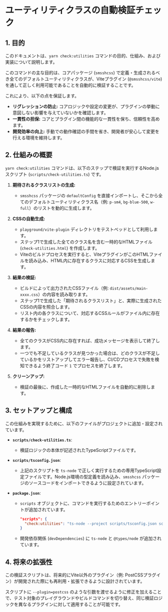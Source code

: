 # ユーティリティクラスの自動検証チェック

## 1. 目的

このドキュメントは、`yarn check:utilities` コマンドの目的、仕組み、および実装について説明します。

このコマンドの主な目的は、コアパッケージ (`smsshcss`) で定義・生成されるべき全てのデフォルトユーティリティクラスが、Viteプラグイン (`@smsshcss/vite`) を通して正しく利用可能であることを自動的に検証することです。

これにより、以下の点を保証します。

- **リグレッションの防止:** コアロジックや設定の変更が、プラグインの挙動に意図しない影響を与えていないかを確認します。
- **一貫性の担保:** コアとプラグイン間の機能的な一貫性を保ち、信頼性を高めます。
- **開発効率の向上:** 手動での動作確認の手間を省き、開発者が安心して変更を行える環境を維持します。

## 2. 仕組みの概要

`yarn check:utilities` コマンドは、以下のステップで検証を実行するNode.jsスクリプト (`scripts/check-utilities.ts`) です。

1.  **期待されるクラスリストの生成:**

    - `smsshcss` パッケージの `defaultConfig` を直接インポートし、そこから全てのデフォルトユーティリティクラス名（例: `p-sm4`, `bg-blue-500`, `w-full`）のリストを動的に生成します。

2.  **CSSの自動生成:**

    - `playground/vite-plugin` ディレクトリをテストベッドとして利用します。
    - ステップ1で生成した全てのクラス名を含む一時的なHTMLファイル (`check-utilities.html`) を作成します。
    - Viteのビルドプロセスを実行すると、ViteプラグインがこのHTMLファイルを読み込み、HTML内に存在するクラスに対応するCSSを生成します。

3.  **結果の検証:**

    - ビルドによって出力されたCSSファイル（例: `dist/assets/main-xxxx.css`）の内容を読み取ります。
    - ステップ1で生成した「期待されるクラスリスト」と、実際に生成されたCSSの内容を照合します。
    - リスト内の各クラスについて、対応するCSSルールがファイル内に存在するかをチェックします。

4.  **結果の報告:**

    - 全てのクラスがCSS内に存在すれば、成功メッセージを表示して終了します。
    - 一つでも不足しているクラスが見つかった場合は、どのクラスが不足しているかをリストアップしてエラー報告し、CI/CDプロセスで失敗を検知できるよう終了コード `1` でプロセスを終了します。

5.  **クリーンアップ:**
    - 検証の最後に、作成した一時的なHTMLファイルを自動的に削除します。

## 3. セットアップと構成

この仕組みを実現するために、以下のファイルがプロジェクトに追加・設定されています。

- **`scripts/check-utilities.ts`**:

  - 検証ロジックの本体が記述されたTypeScriptファイルです。

- **`scripts/tsconfig.json`**:

  - 上記のスクリプトを `ts-node` で正しく実行するための専用TypeScript設定ファイルです。Node.js環境の型定義を読み込み、`smsshcss` パッケージのソースコードをインポートできるように設定されています。

- **`package.json`**:
  - `scripts` オブジェクトに、コマンドを実行するためのエントリーポイントが追加されています。
    ```json
    "scripts": {
      "check:utilities": "ts-node --project scripts/tsconfig.json scripts/check-utilities.ts"
    }
    ```
  - 開発依存関係 (`devDependencies`) に `ts-node` と `@types/node` が追加されています。

## 4. 将来の拡張性

この検証スクリプトは、将来的にVite以外のプラグイン（例: PostCSSプラグイン）が開発された際にも再利用・拡張できるように設計されています。

スクリプトに `--plugin=postcss` のような引数を渡せるように修正を加えることで、テスト対象のプレイグラウンドやビルドコマンドを切り替え、同じ検証ロジックを異なるプラグインに対して適用することが可能です。
